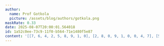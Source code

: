 ```yaml
---
author:
  name: Prof Gotkola
  picture: /assets/blog/authors/gotkola.png
maskRate: 0.33
date: 2025-08-07T20:00:01.564018
id: 1a52c0ee-73c9-11f0-b564-71e1480f5e87
content: '[[7, 6, 4, 2, 5, 8, 9, 1, 0], [2, 8, 0, 9, 1, 0, 0, 4, 7], [5, 0, 0, 7, 3, 0, 2, 6, 0], [4, 0, 2, 1, 0, 0, 3, 8, 0], [8, 1, 5, 4, 6, 3, 7, 2, 9], [9, 0, 6, 8, 2, 0, 1, 0, 4], [0, 4, 0, 5, 8, 2, 6, 9, 1], [0, 5, 0, 3, 4, 0, 8, 0, 0], [1, 0, 0, 6, 0, 9, 0, 3, 5]]'
---
```

